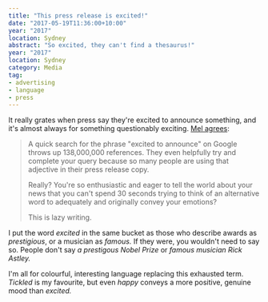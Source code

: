 ```yaml
---
title: "This press release is excited!"
date: "2017-05-19T11:36:00+10:00"
year: "2017"
location: Sydney
abstract: "So excited, they can't find a thesaurus!"
year: "2017"
location: Sydney
category: Media
tag:
- advertising
- language
- press
---
```

It really grates when press say they're excited to announce something, and it's almost always for something questionably exciting. [Mel agrees]:  

> A quick search for the phrase "excited to announce" on Google throws up 138,000,000 references. They even helpfully try and complete your query because so many people are using that adjective in their press release copy.
> 
> Really? You're so enthusiastic and eager to tell the world about your news that you can't spend 30 seconds trying to think of an alternative word to adequately and originally convey your emotions?
> 
> This is lazy writing.

I put the word *excited* in the same bucket as those who describe awards as *prestigious*, or a musician as *famous.* If they were, you wouldn't need to say so. People don't say *a prestigous Nobel Prize* or *famous musician Rick Astley.*

I'm all for colourful, interesting language replacing this exhausted term. *Tickled* is my favourite, but even *happy* conveys a more positive, genuine mood than *excited.*

[Mel agrees]: http://www.delightfulcommunications.com/blog/excited-press-releases/

